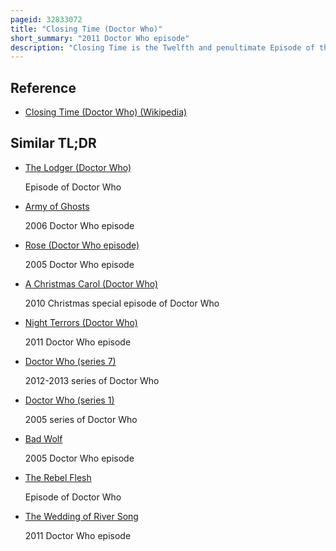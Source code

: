 ```yaml
---
pageid: 32833072
title: "Closing Time (Doctor Who)"
short_summary: "2011 Doctor Who episode"
description: "Closing Time is the Twelfth and penultimate Episode of the sixth Series of british Science Fiction Television Programme Doctor who and first Broadcast on Bbc one on September 24 2011. It was written by Gareth Roberts and directed by Steve Hughes. It is a Sequel to 'the Lodger', an Episode Roberts wrote for the previous Series."
---
```


## Reference

- [Closing Time (Doctor Who) (Wikipedia)](https://en.wikipedia.org/?curid=32833072)

## Similar TL;DR

- [The Lodger (Doctor Who)](/tldr/en/the-lodger-doctor-who)

  Episode of Doctor Who

- [Army of Ghosts](/tldr/en/army-of-ghosts)

  2006 Doctor Who episode

- [Rose (Doctor Who episode)](/tldr/en/rose-doctor-who-episode)

  2005 Doctor Who episode

- [A Christmas Carol (Doctor Who)](/tldr/en/a-christmas-carol-doctor-who)

  2010 Christmas special episode of Doctor Who

- [Night Terrors (Doctor Who)](/tldr/en/night-terrors-doctor-who)

  2011 Doctor Who episode

- [Doctor Who (series 7)](/tldr/en/doctor-who-series-7)

  2012-2013 series of Doctor Who

- [Doctor Who (series 1)](/tldr/en/doctor-who-series-1)

  2005 series of Doctor Who

- [Bad Wolf](/tldr/en/bad-wolf)

  2005 Doctor Who episode

- [The Rebel Flesh](/tldr/en/the-rebel-flesh)

  Episode of Doctor Who

- [The Wedding of River Song](/tldr/en/the-wedding-of-river-song)

  2011 Doctor Who episode
